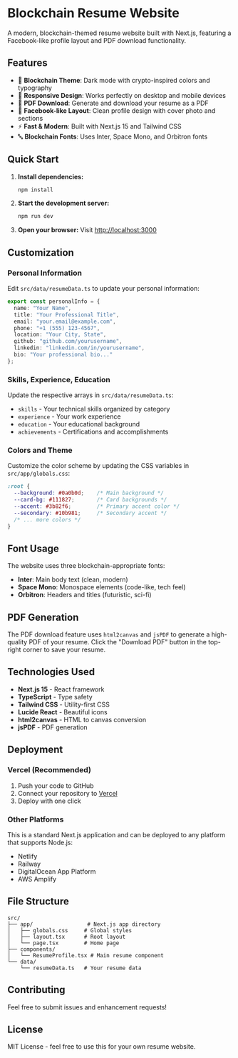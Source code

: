 # Blockchain Resume Website

A modern, blockchain-themed resume website built with Next.js, featuring a Facebook-like profile layout and PDF download functionality.

## Features

- 🔗 **Blockchain Theme**: Dark mode with crypto-inspired colors and typography
- 📱 **Responsive Design**: Works perfectly on desktop and mobile devices
- 📄 **PDF Download**: Generate and download your resume as a PDF
- 🎨 **Facebook-like Layout**: Clean profile design with cover photo and sections
- ⚡ **Fast & Modern**: Built with Next.js 15 and Tailwind CSS
- 🔤 **Blockchain Fonts**: Uses Inter, Space Mono, and Orbitron fonts

## Quick Start

1. **Install dependencies:**
   ```bash
   npm install
   ```

2. **Start the development server:**
   ```bash
   npm run dev
   ```

3. **Open your browser:**
   Visit [http://localhost:3000](http://localhost:3000)

## Customization

### Personal Information

Edit `src/data/resumeData.ts` to update your personal information:

```typescript
export const personalInfo = {
  name: "Your Name",
  title: "Your Professional Title",
  email: "your.email@example.com",
  phone: "+1 (555) 123-4567",
  location: "Your City, State",
  github: "github.com/yourusername",
  linkedin: "linkedin.com/in/yourusername",
  bio: "Your professional bio..."
};
```

### Skills, Experience, Education

Update the respective arrays in `src/data/resumeData.ts`:

- `skills` - Your technical skills organized by category
- `experience` - Your work experience
- `education` - Your educational background
- `achievements` - Certifications and accomplishments

### Colors and Theme

Customize the color scheme by updating the CSS variables in `src/app/globals.css`:

```css
:root {
  --background: #0a0b0d;    /* Main background */
  --card-bg: #111827;       /* Card backgrounds */
  --accent: #3b82f6;        /* Primary accent color */
  --secondary: #10b981;     /* Secondary accent */
  /* ... more colors */
}
```

## Font Usage

The website uses three blockchain-appropriate fonts:

- **Inter**: Main body text (clean, modern)
- **Space Mono**: Monospace elements (code-like, tech feel)
- **Orbitron**: Headers and titles (futuristic, sci-fi)

## PDF Generation

The PDF download feature uses `html2canvas` and `jsPDF` to generate a high-quality PDF of your resume. Click the "Download PDF" button in the top-right corner to save your resume.

## Technologies Used

- **Next.js 15** - React framework
- **TypeScript** - Type safety
- **Tailwind CSS** - Utility-first CSS
- **Lucide React** - Beautiful icons
- **html2canvas** - HTML to canvas conversion
- **jsPDF** - PDF generation

## Deployment

### Vercel (Recommended)

1. Push your code to GitHub
2. Connect your repository to [Vercel](https://vercel.com)
3. Deploy with one click

### Other Platforms

This is a standard Next.js application and can be deployed to any platform that supports Node.js:

- Netlify
- Railway
- DigitalOcean App Platform
- AWS Amplify

## File Structure

```
src/
├── app/                 # Next.js app directory
│   ├── globals.css     # Global styles
│   ├── layout.tsx      # Root layout
│   └── page.tsx        # Home page
├── components/
│   └── ResumeProfile.tsx # Main resume component
└── data/
    └── resumeData.ts   # Your resume data
```

## Contributing

Feel free to submit issues and enhancement requests!

## License

MIT License - feel free to use this for your own resume website.
